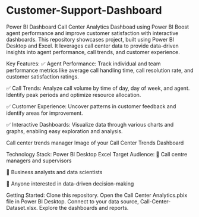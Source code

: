 # Customer-Support-Dashboard
Power BI Dashboard
Call Center Analytics Dashboad using Power BI
Boost agent performance and improve customer satisfaction with interactive dashboards.
This repository showcases project, built using Power BI Desktop and Excel. It leverages call center data to provide data-driven insights into agent performance, call trends, and customer experience.

Key Features:
✅ Agent Performance: Track individual and team performance metrics like average call handling time, call resolution rate, and customer satisfaction ratings.

✅ Call Trends: Analyze call volume by time of day, day of week, and agent. Identify peak periods and optimize resource allocation.

✅ Customer Experience: Uncover patterns in customer feedback and identify areas for improvement.

✅ Interactive Dashboards: Visualize data through various charts and graphs, enabling easy exploration and analysis.

Call center trends manager Image of your Call Center Trends Dashboard

Technology Stack:
Power BI Desktop
Excel
Target Audience:
🔶 Call centre managers and supervisors

🔶 Business analysts and data scientists

🔶 Anyone interested in data-driven decision-making

Getting Started:
Clone this repository.
Open the Call Center Analytics.pbix file in Power BI Desktop.
Connect to your data source, Call-Center-Dataset.xlsx.
Explore the dashboards and reports.
